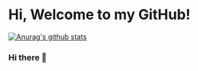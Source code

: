 # Hi, Welcome to my GitHub!

[![Anurag's github stats](https://github-readme-stats.vercel.app/api?username=baikingrio)](https://github.com/baikingrio)
### Hi there 👋

<!--
**baikingrio/baikingrio** is a ✨ _special_ ✨ repository because its `README.md` (this file) appears on your GitHub profile.

Here are some ideas to get you started:

- 🔭 I’m currently working on ...
- 🌱 I’m currently learning ...
- 👯 I’m looking to collaborate on ...
- 🤔 I’m looking for help with ...
- 💬 Ask me about ...
- 📫 How to reach me: ...
- 😄 Pronouns: ...
- ⚡ Fun fact: ...
-->
